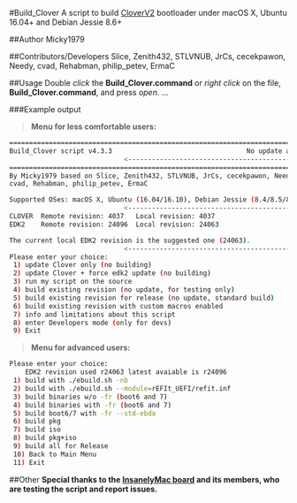 #Build_Clover
A script to build [CloverV2](https://sourceforge.net/p/cloverefiboot/code/HEAD/tree) bootloader under macOS X, Ubuntu 16.04+ and Debian Jessie 8.6+

##Author
Micky1979

##Contributors/Developers
Slice, Zenith432, STLVNUB, JrCs, cecekpawon, Needy, cvad, Rehabman, philip_petev, ErmaC

##Usage
Double _click_ the **Build_Clover.command** or _right click_ on the file, **Build_Clover.command**, and press _open_.
...

###Example output
>**Menu for less comfortable users:**

``` bash
================================================================================
Build_Clover script v4.3.3                                  No update available.
                             <--------------------------------------------------
================================================================================
By Micky1979 based on Slice, Zenith432, STLVNUB, JrCs, cecekpawon, Needy,
cvad, Rehabman, philip_petev, ErmaC

Supported OSes: macOS X, Ubuntu (16.04/16.10), Debian Jessie (8.4/8.5/8.6/8.7)
                             <--------------------------------------------------
CLOVER	Remote revision: 4037	Local revision: 4037
EDK2	Remote revision: 24096	Local revision: 24063

The current local EDK2 revision is the suggested one (24063).
                             <--------------------------------------------------
Please enter your choice:
 1) update Clover only (no building)
 2) update Clover + force edk2 update (no building)
 3) run my script on the source
 4) build existing revision (no update, for testing only)
 5) build existing revision for release (no update, standard build)
 6) build existing revision with custom macros enabled
 7) info and limitations about this script
 8) enter Developers mode (only for devs)
 9) Exit
```
>**Menu for advanced users:**

``` bash
Please enter your choice:
    EDK2 revision used r24063 latest avaiable is r24096
 1) build with ./ebuild.sh -nb
 2) build with ./ebuild.sh --module=rEFIt_UEFI/refit.inf
 3) build binaries w/o -fr (boot6 and 7)
 4) build binaries with -fr (boot6 and 7)
 5) build boot6/7 with -fr --std-ebda
 6) build pkg
 7) build iso
 8) build pkg+iso
 9) build all for Release
 10) Back to Main Menu
 11) Exit
```
##Other
**Special thanks to the [InsanelyMac board](http://www.insanelymac.com/forum/topic/313240-build-clovercommand-another-script-to-build-standard-clover-or-customized/ "www.insanelymac.com/forum/topic/313240-build-clovercommand-another-script-to-build-standard-clover-or-customized/") and its members, who are testing the script and report issues.**


